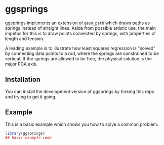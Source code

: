 
# ggsprings

<!-- badges: start -->
<!-- badges: end -->

ggsprings implements an extension of `geom_path` which draws paths as springs instead of straight lines.
Aside from possible artistic use, the main impetus for this is to draw points connected by springs,
with properties of length and tension. 

A leading example is to illustrate how least squares regression
is "solved" by connecting data points to a rod, where the springs are constrained to be vertical.
If the springs are allowed to be free, the physical solution is the major PCA axis.

## Installation

You can install the development version of ggsprings by forking this repo and trying to get it going.


## Example

This is a basic example which shows you how to solve a common problem:

``` r
library(ggsprings)
## basic example code
```

